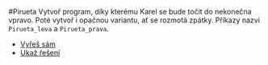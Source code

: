 #Pirueta
Vytvoř program, díky kterému Karel se bude točit do nekonečna vpravo. 
Poté vytvoř i opačnou variantu, ať se rozmotá zpátky. 
Příkazy nazvi `Pirueta_leva` a `Pirueta_prava`.

- [Vyřeš sám](karel.html?Pirueta_zkus)
- [Ukaž řešení](karel.html?Pirueta)
